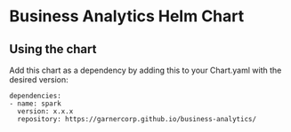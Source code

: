# Business Analytics Helm Chart
## Using the chart
Add this chart as a dependency by adding this to your Chart.yaml with the desired version:
```
dependencies:
- name: spark
  version: x.x.x
  repository: https://garnercorp.github.io/business-analytics/
```
